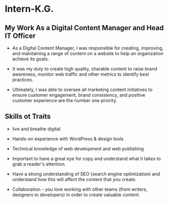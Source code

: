 # Intern-K.G.

## My Work As a Digital Content Manager and Head IT Officer
- As a Digital Content Manager, I was responsible for creating, improving, and maintaining a range of content on a website to help an organization achieve its goals.

- It was my duty to create high quality, sharable content to raise brand awareness, monitor web traffic and other metrics to identify best practices.

- Ultimately,  I was able to oversee all marketing content initiatives to ensure customer engagement, brand consistency, and positive customer experience are the number one priority.

## Skills ot Traits

- live and breathe digital.

- Hands-on experience with WordPress & design tools

- Technical knowledge of web development and web publishing

- Important to have a great eye for copy and understand what it takes to grab a reader's attention.

- Have a strong understanding of SEO (search engine optimization) and understand how this will affect the content that you create.

- Collaboration - you love working with other teams (from writers, designers to developers) in order to create valuable content.
